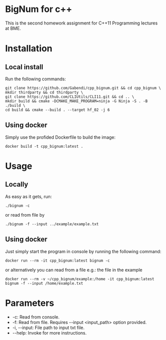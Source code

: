 # **BigNum for c++**

This is the second homework assignment for C++11 Programming lectures at BME.

# Installation



##  Local install
Run the following commands:

    git clone https://github.com/Gabendi/cpp_bignum.git && cd cpp_bignum \
    mkdir thirdparty && cd thirdparty \
    git clone https://github.com/CLIUtils/CLI11.git && cd .. \
    mkdir build && cmake -DCMAKE_MAKE_PROGRAM=ninja -G Ninja -S . -B ./build \
    cd build && cmake --build . --target hf_02 -j 6

## Using docker

Simply use the profided Dockerfile to build the image:

    docker build -t cpp_bignum:latest .

# Usage
## Locally
As easy as it gets, run:

    ./bignum -c
or read from file by

    ./bignum -f --input ../example/example.txt


## Using docker
Just simply start the program in console by running the following command:

    docker run --rm -it cpp_bignum:latest bignum -c
   
or alternatively  you can read from a file e.g.: the file in the example

    docker run --rm -v ~/cpp_bignum/example:/home -it cpp_bignum:latest bignum -f --input /home/example.txt

# Parameters

 - -c: Read from console.
 - -f: Read from file. Requires --input <input_path> option provided.
 - -i, --input: File path to input txt file.
 - --help: Invoke for more instructions.
 
